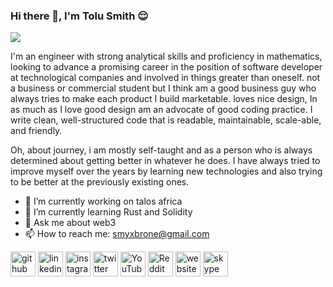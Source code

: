 ### Hi there 👋, I'm Tolu Smith 😌
![](https://res.cloudinary.com/xenerr/image/upload/v1647439605/template_aomqwl.png)

I'm an engineer with strong analytical skills and proficiency in mathematics, looking to advance a promising career in the position of software developer at technological companies and involved
in things greater than oneself. not a business or commercial student but I think am a good business guy who always tries to make each product I build marketable.  loves nice design, In as much as I love good design am an advocate of good coding practice. I write clean, well-structured code that is readable, maintainable, scale-able, and friendly.

Oh, about journey, i am mostly self-taught and as a person who is always determined about getting better in whatever he does. I have always tried to improve myself over the years by learning new technologies and also trying to be better at the previously existing ones.

- 🔭 I’m currently working on talos africa 
- 🌱 I’m currently learning Rust and Solidity 
- 💬 Ask me about web3 
- 📫 How to reach me: smyxbrone@gmail.com 


[<img src='https://cdn.jsdelivr.net/npm/simple-icons@3.0.1/icons/github.svg' alt='github' height='40'>](https://github.com/github.com/bhnybrohn)  [<img src='https://cdn.jsdelivr.net/npm/simple-icons@3.0.1/icons/linkedin.svg' alt='linkedin' height='40'>](https://www.linkedin.com/in/https://www.linkedin.com/in/tolu-smith-3b1a4ab1//)  [<img src='https://cdn.jsdelivr.net/npm/simple-icons@3.0.1/icons/instagram.svg' alt='instagram' height='40'>](https://www.instagram.com/instagram.com/bhnybrohn/)  [<img src='https://cdn.jsdelivr.net/npm/simple-icons@3.0.1/icons/twitter.svg' alt='twitter' height='40'>](https://twitter.com/twiiter.com/bhnybrohn)  [<img src='https://cdn.jsdelivr.net/npm/simple-icons@3.0.1/icons/youtube.svg' alt='YouTube' height='40'>](https://www.youtube.com/channel/https://www.youtube.com/channel/UCcqioxo6QT8cFQ9-rq0EUUA)  [<img src='https://cdn.jsdelivr.net/npm/simple-icons@3.0.1/icons/reddit.svg' alt='Reddit' height='40'>](https://www.reddit.com/user/reddit.com/_alphashadow)  [<img src='https://cdn.jsdelivr.net/npm/simple-icons@3.0.1/icons/icloud.svg' alt='website' height='40'>](https://www.notion.so/Resume-ad85ec177f02441bbc557526b11abf23)  [<img src='https://cdn.jsdelivr.net/npm/simple-icons@3.0.1/icons/skype.svg' alt='skype' height='40'>](https://join.skype.com/invite/f0gZxzea0uHJ)  

<!-- <a href='https://stars.github.com/'><img src='https://raw.githubusercontent.com/acervenky/animated-github-badges/master/assets/starbadge.gif' width='35' height='35'></a> 

[![trophy](https://github-profile-trophy.vercel.app/?username=github.com/bhnybrohn)](https://github.com/ryo-ma/github-profile-trophy)

[![Top Langs](https://github-readme-stats.vercel.app/api/top-langs/?username=github.com/bhnybrohn)](https://github.com/anuraghazra/github-readme-stats)

![GitHub stats](https://github-readme-stats.vercel.app/api?username=github.com/bhnybrohn&show_icons=true)  

![GitHub Activity Graph](https://activity-graph.herokuapp.com/graph?username=github.com/bhnybrohn)  

![GitHub metrics](https://metrics.lecoq.io/github.com/bhnybrohn)  

![GitHub streak stats](https://github-readme-streak-stats.herokuapp.com/?user=github.com/bhnybrohn)  

![Profile views](https://gpvc.arturio.dev/github.com/bhnybrohn)   -->
